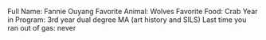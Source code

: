 Full Name: Fannie Ouyang
Favorite Animal: Wolves
Favorite Food: Crab
Year in Program: 3rd year dual degree MA (art history and SILS)
Last time you ran out of gas: never
